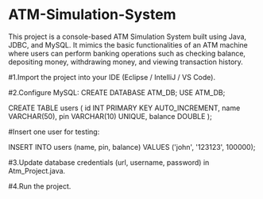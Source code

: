 # ATM-Simulation-System
This project is a console-based ATM Simulation System built using Java, JDBC, and MySQL.
It mimics the basic functionalities of an ATM machine where users can perform banking operations such as checking balance, depositing money, withdrawing money, and viewing transaction history.

#1.Import the project into your IDE (Eclipse / IntelliJ / VS Code).

#2.Configure MySQL:
CREATE DATABASE ATM_DB;
USE ATM_DB;

CREATE TABLE users (
    id INT PRIMARY KEY AUTO_INCREMENT,
    name VARCHAR(50),
    pin VARCHAR(10) UNIQUE,
    balance DOUBLE
);

#Insert one user for testing:

INSERT INTO users (name, pin, balance) 
VALUES ('john', '123123', 100000);

#3.Update database credentials (url, username, password) in Atm_Project.java.

#4.Run the project.
